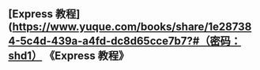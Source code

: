 ## [Express 教程](https://www.yuque.com/books/share/1e287384-5c4d-439a-a4fd-dc8d65cce7b7?#（密码：shd1） 《Express 教程》